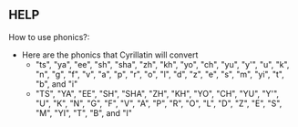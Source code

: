 ## HELP
How to use phonics?:
- Here are the phonics that Cyrillatin will convert
  - "ts", "ya", "ee", "sh", "sha", "zh", "kh", "yo", "ch", "yu", "y'", "u", "k", "n", "g", "f", "v", "a", "p", "r", "o", "l", "d", "z", "e", "s", "m", "yi", "t", "b", and "i"
  - "TS", "YA", "EE", "SH", "SHA", "ZH", "KH", "YO", "CH", "YU", "Y'", "U", "K", "N", "G", "F", "V", "A", "P", "R", "O", "L", "D", "Z", "E", "S", "M", "YI", "T", "B", and "I"
